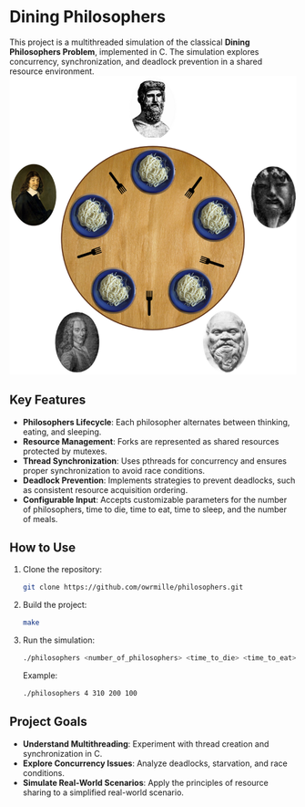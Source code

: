 # Dining Philosophers  

This project is a multithreaded simulation of the classical **Dining Philosophers Problem**, implemented in C. The simulation explores concurrency, synchronization, and deadlock prevention in a shared resource environment.  
![](https://github.com/owrmille/philosophers/blob/main/dining_philosophers.png)
## Key Features  
- **Philosophers Lifecycle**: Each philosopher alternates between thinking, eating, and sleeping.  
- **Resource Management**: Forks are represented as shared resources protected by mutexes.  
- **Thread Synchronization**: Uses pthreads for concurrency and ensures proper synchronization to avoid race conditions.  
- **Deadlock Prevention**: Implements strategies to prevent deadlocks, such as consistent resource acquisition ordering.  
- **Configurable Input**: Accepts customizable parameters for the number of philosophers, time to die, time to eat, time to sleep, and the number of meals.  

## How to Use  
1. Clone the repository:  
   ```bash  
   git clone https://github.com/owrmille/philosophers.git   
   ```  

2. Build the project:  
   ```bash  
   make  
   ```  

3. Run the simulation:  
   ```bash  
   ./philosophers <number_of_philosophers> <time_to_die> <time_to_eat> <time_to_sleep> [number_of_meals]  
   ```  

   Example:  
   ```bash  
   ./philosophers 4 310 200 100  
   ```  

## Project Goals  
- **Understand Multithreading**: Experiment with thread creation and synchronization in C.  
- **Explore Concurrency Issues**: Analyze deadlocks, starvation, and race conditions.  
- **Simulate Real-World Scenarios**: Apply the principles of resource sharing to a simplified real-world scenario.  

